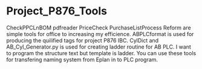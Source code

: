 # Project_P876_Tools
CheckPPCLnBOM pdfreader PriceCheck PurchaseListProcess Reform are simple tools for office to increasing my efficience. 
ABPLCformat is used for producing the quilified tags for project P876 IBC.
CylDict and AB_Cyl_Generator.py is used for creating ladder routine for AB PLC.  I want to program the structure text but template is ladder.
You can use these tools for transfering naming system from Eplan in to PLC program.
